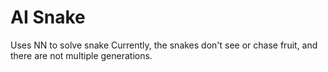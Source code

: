 # AI Snake
 Uses NN to solve snake
Currently, the snakes don't see or chase fruit, and there are not multiple generations.